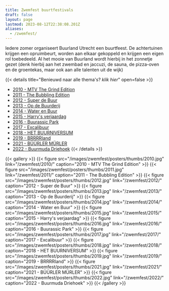 ```yaml
---
title: Zwemfest buurtfestivals
draft: false
layout: page
lastmod: 2023-08-12T22:38:08.201Z
aliases:
  - /zwemfest/
---
```

Iedere zomer organiseert Buurland Utrecht een buurtfeest. De achtertuinen krijgen een opruimbeurt, worden aan elkaar gekoppeld en krijgen een eigen rol toebedeeld. Al het mooie van Buurland wordt hierbij in het zonnetje gezet (denk hierbij aan het zwembad en jaccuzi, de sauna, de pizza-oven en de groentekas, maar ook aan alle talenten uit de wijk) 

{{< details title="Benieuwd naar alle thema's? *klik hier*" open=false >}}
- [2010 - MTV The Grind Edition](/zwemfest/2010/) 
- [2011 - The Bubbling Edition](/zwemfest/2011/)
- [2012 - Super de Buur](/zwemfest/2012/)
- [2013 - Op de Buurderij](/zwemfest/2013/)
- [2014 - Water en Buur](/zwemfest/2014/)
- [2015 - Harry's verjaardag](/zwemfest/2015/)
- [2016 - Buurassic Park](/zwemfest/2016/)
- [2017 - Excalibuur](/zwemfest/2017/)
- [2018 - HET BUURNIVERSUM](/zwemfest/2018/)
- [2019 - BRRRRIand](/zwemfest/2019/)
- [2021 - BÜÜRLER MÜRLER](/zwemfest/2021/)
- [2022 - Buurmuda Driehoek](/zwemfest/2022/)
{{< /details >}}

{{< gallery >}}
  {{< figure src="/images/zwemfest/posters/thumbs/2010.jpg" link="/zwemfest/2010/" caption="2010 - MTV The Grind Edition" >}} 
  {{< figure src="/images/zwemfest/posters/thumbs/2011.jpg" link="/zwemfest/2011/" caption="2011 - The Bubbling Edition" >}} 
  {{< figure src="/images/zwemfest/posters/thumbs/2012.jpg" link="/zwemfest/2012/" caption="2012 - Super de Buur" >}} 
  {{< figure src="/images/zwemfest/posters/thumbs/2013.jpg" link="/zwemfest/2013/" caption="2013 - Op de Buurderij" >}} 
  {{< figure src="/images/zwemfest/posters/thumbs/2014.jpg" link="/zwemfest/2014/" caption="2014 - Water en Buur" >}} 
  {{< figure src="/images/zwemfest/posters/thumbs/2015.jpg" link="/zwemfest/2015/" caption="2015 - Harry's verjaardag" >}} 
  {{< figure src="/images/zwemfest/posters/thumbs/2016.jpg" link="/zwemfest/2016/" caption="2016 - Buurassic Park" >}} 
  {{< figure src="/images/zwemfest/posters/thumbs/2017.jpg" link="/zwemfest/2017/" caption="2017 - Excalibuur" >}} 
  {{< figure src="/images/zwemfest/posters/thumbs/2018.jpg" link="/zwemfest/2018/" caption="2018 - HET BUURNIVERSUM" >}} 
  {{< figure src="/images/zwemfest/posters/thumbs/2019.jpg" link="/zwemfest/2019/" caption="2019 - BRRRRIand" >}} 
  {{< figure src="/images/zwemfest/posters/thumbs/2021.jpg" link="/zwemfest/2021/" caption="2021 - BÜÜRLER MÜRLER" >}} 
  {{< figure src="/images/zwemfest/posters/thumbs/2022.jpg" link="/zwemfest/2022/" caption="2022 - Buurmuda Driehoek" >}} 
{{< /gallery >}}



